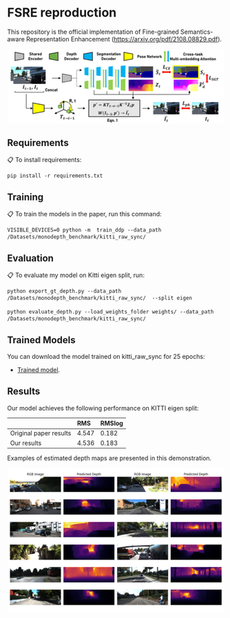 # FSRE reproduction


This repository is the official implementation of Fine-grained Semantics-aware Representation Enhancement (https://arxiv.org/pdf/2108.08829.pdf). 

![Example Image](fig/5_2.png)

## Requirements

📋  To install requirements:

```setup
pip install -r requirements.txt
```


## Training

📋 To train the models in the paper, run this command:

```train
VISIBLE_DEVICES=0 python -m  train_ddp --data_path /Datasets/monodepth_benchmark/kitti_raw_sync/

```


## Evaluation

📋 To evaluate my model on Kitti eigen split, run:

```eval
python export_gt_depth.py --data_path /Datasets/monodepth_benchmark/kitti_raw_sync/  --split eigen

python evaluate_depth.py --load_weights_folder weights/ --data_path /Datasets/monodepth_benchmark/kitti_raw_sync/ 

```


## Trained Models

You can download the model trained on kitti_raw_sync for 25 epochs:

- [Trained model](https://drive.google.com/file/d/1UFRBeWo4pRTO-rTFnfopNsXTNuwInQNu/view?usp=share_link).


## Results

Our model achieves the following performance on KITTI eigen split:

|                          |  RMS   |  RMSlog  |
|   :-----------------     | :----- |  :-----  |
|  Original paper results  |  4.547 |  0.182   |
|       Our results        |  4.536 |  0.183   |

Examples of estimated depth maps are presented in this demonstration.

![Example Image](fig/results.png)

